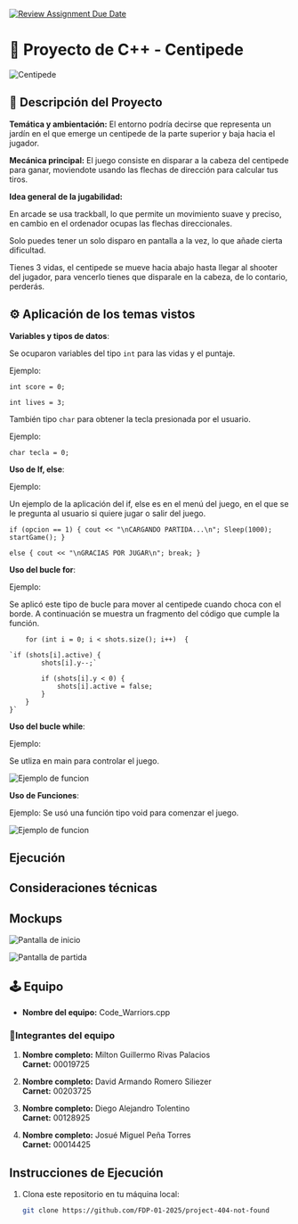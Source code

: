 [![Review Assignment Due Date](https://classroom.github.com/assets/deadline-readme-button-22041afd0340ce965d47ae6ef1cefeee28c7c493a6346c4f15d667ab976d596c.svg)](https://classroom.github.com/a/mi1WNrHU)
# 👾 Proyecto de C++ - Centipede

![Centipede](resources/centipede.jpg)

## 📑 Descripción del Proyecto

**Temática y ambientación:**
El entorno podría decirse que representa un jardín en el que emerge un centipede de la parte superior y baja hacia el jugador.

**Mecánica principal:**
El juego consiste en disparar a la cabeza del centipede para ganar, moviendote usando las flechas de dirección para calcular tus tiros.

**Idea general de la jugabilidad:**


En arcade se usa trackball, lo que permite un movimiento suave y preciso, en cambio en el ordenador ocupas las flechas direccionales. 

Solo puedes tener un solo disparo en pantalla a la vez, lo que añade cierta dificultad.

Tienes 3 vidas, el centipede se mueve hacia abajo hasta llegar al shooter del jugador, para vencerlo tienes que disparale en la cabeza, de lo contario, perderás.

## ⚙ Aplicación de los temas vistos

**Variables y tipos de datos**: 

Se ocuparon variables del tipo `int` para las vidas y el puntaje.

Ejemplo:


`int score = 0;`

`int lives = 3;`

También tipo `char` para obtener la tecla presionada por el usuario.

Ejemplo:

`char tecla = 0;`

**Uso de If, else**:

Ejemplo:

Un ejemplo de la aplicación del if, else es en el menú del juego, en el que se le pregunta al usuario si quiere jugar o salir del juego.

`if (opcion == 1) {
            cout << "\nCARGANDO PARTIDA...\n";
            Sleep(1000);
            startGame();
}`

`else {
            cout << "\nGRACIAS POR JUGAR\n";
            break;
        }`

**Uso del bucle for**:

Ejemplo: 

Se aplicó este tipo de bucle para mover al centipede cuando choca con el borde. A continuación se muestra un fragmento del código que cumple la función.

`    for (int i = 0; i < shots.size(); i++) 
{`

    `if (shots[i].active) {
            shots[i].y--;`

            if (shots[i].y < 0) {
                shots[i].active = false;
            }
        }
    }`

**Uso del bucle while**:

Ejemplo:

Se utliza en main para controlar el juego.

![Ejemplo de funcion](resources/Example_images/function.png)

**Uso de Funciones**:

Ejemplo: Se usó una función tipo void para comenzar el juego.

![Ejemplo de funcion](resources/Example_images/function.png)

## Ejecución

## Consideraciones técnicas



## Mockups

![Pantalla de inicio](resources/mockup_pantalla_de_inicio.png)

![Pantalla de partida](resources/mockup_partida.png)


## 🕹 Equipo

- **Nombre del equipo:** Code_Warriors.cpp

### 👥Integrantes del equipo

1. **Nombre completo:** Milton Guillermo Rivas Palacios  
   **Carnet:** 00019725

2. **Nombre completo:** David Armando Romero Siliezer  
   **Carnet:** 00203725

3. **Nombre completo:** Diego Alejandro Tolentino  
   **Carnet:** 00128925

4. **Nombre completo:** Josué Miguel Peña Torres  
   **Carnet:** 00014425

## Instrucciones de Ejecución

1. Clona este repositorio en tu máquina local:
   ```bash
   git clone https://github.com/FDP-01-2025/project-404-not-found

